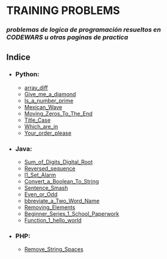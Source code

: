 # TRAINING PROBLEMS
###  *problemas de logica de programación resueltos en CODEWARS u otras paginas de practica*

## **Indice**
- ### Python:
    - [array_diff]
    - [Give_me_a_diamond]
    - [Is_a_number_prime]
    - [Mexican_Wave]
    - [Moving_Zeros_To_The_End]
    - [Title_Case]
    - [Which_are_in]
    - [Your_order_please]

- ### Java:
    - [Sum_of_Digits_Digital_Root]
    - [Reversed_sequence]
    - [l1_Set_Alarm]
    - [Convert_a_Boolean_To_String]
    - [Sentence_Smash]
    - [Even_or_Odd]
    - [bbreviate_a_Two_Word_Name]
    - [Removing_Elements]
    - [Beginner_Series_1_School_Paperwork]
    - [Function_1_hello_world]

- ### PHP:
    - [Remove_String_Spaces]





[Sum_of_Digits_Digital_Root]: </Java/Sum_of_Digits_Digital_Root.md>
[array_diff]: </Python/array_diff.ipynb>
[Give_me_a_diamond]: </Python/Give me a diamond.ipynb>
[Is_a_number_prime]: </Python/Is_a_number_prime.ipynb>
[Mexican_Wave]: </Python/Mexican Wave.ipynb>
[Moving_Zeros_To_The_End]: </Python/Moving Zeros To The End.ipynb>
[Title_Case]: </Python/Title Case.ipynb>
[Which_are_in]: </Python/Which are in.ipynb>
[Your_order_please]: </Python/Your order, please.ipynb>
[Reversed_sequence]:</Java/reversed_sequence.md>
[l1_Set_Alarm]:</Java/l1_Set Alarm.md>
[Convert_a_Boolean_To_String]:</Java/Convert a Boolean to a String.md>
[Sentence_Smash]:</Java/Sentence_Smash.md>
[Even_or_Odd]:</Java/Even_or_Odd.md>
[bbreviate_a_Two_Word_Name]:</Java/bbreviate_a_Two_Word_Name.md>
[Removing_Elements]:</Java/Removing_Elements.md>
[Beginner_Series_1_School_Paperwork]:</Java/Beginner_Series_#1_School_Paperwork.md>
[Function_1_hello_world]:</Java/Function_1_hello_world.md>
[Remove_String_Spaces]:</php/Remove_String_Spaces.md>